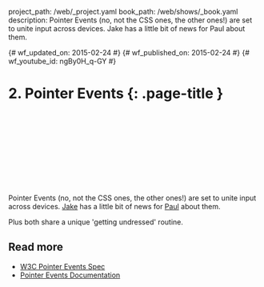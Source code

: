 project_path: /web/_project.yaml
book_path: /web/shows/_book.yaml
description: Pointer Events (no, not the CSS ones, the other ones!) are set to unite input across devices. Jake has a little bit of news for Paul about them.

{# wf_updated_on: 2015-02-24 #}
{# wf_published_on: 2015-02-24 #}
{# wf_youtube_id: ngBy0H_q-GY #}

# 2. Pointer Events {: .page-title }


<div class="video-wrapper">
  <iframe class="devsite-embedded-youtube-video" data-video-id="ngBy0H_q-GY"
          data-autohide="1" data-showinfo="0" frameborder="0" allowfullscreen>
  </iframe>
</div>


Pointer Events (no, not the CSS ones, the other ones!) are set to unite input across devices. [Jake](https://twitter.com/jaffathecake) has a little bit of news for [Paul](https://twitter.com/aerotwist) about them.

Plus both share a unique 'getting undressed' routine.

## Read more

* [W3C Pointer Events Spec](https://msdn.microsoft.com/en-us/library/ie/dn433244%28v=vs.85%29.aspx)
* [Pointer Events Documentation](https://msdn.microsoft.com/en-us/library/ie/dn433244%28v=vs.85%29.aspx)
